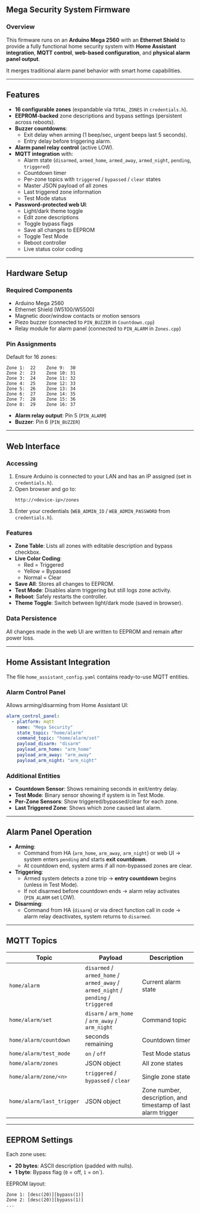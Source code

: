 ## Mega Security System Firmware

### Overview
This firmware runs on an **Arduino Mega 2560** with an **Ethernet Shield** to provide a fully functional home security system with **Home Assistant integration**, **MQTT control**, **web-based configuration**, and **physical alarm panel output**.

It merges traditional alarm panel behavior with smart home capabilities.

---

## Features
- **16 configurable zones** (expandable via `TOTAL_ZONES` in `credentials.h`).
- **EEPROM-backed** zone descriptions and bypass settings (persistent across reboots).
- **Buzzer countdowns**:
  - Exit delay when arming (1 beep/sec, urgent beeps last 5 seconds).
  - Entry delay before triggering alarm.
- **Alarm panel relay control** (active LOW).
- **MQTT integration** with:
  - Alarm state (`disarmed`, `armed_home`, `armed_away`, `armed_night`, `pending`, `triggered`)
  - Countdown timer
  - Per-zone topics with `triggered` / `bypassed` / `clear` states
  - Master JSON payload of all zones
  - Last triggered zone information
  - Test Mode status
- **Password-protected web UI**:
  - Light/dark theme toggle
  - Edit zone descriptions
  - Toggle bypass flags
  - Save all changes to EEPROM
  - Toggle Test Mode
  - Reboot controller
  - Live status color coding

---

## Hardware Setup
### Required Components
- Arduino Mega 2560
- Ethernet Shield (W5100/W5500)
- Magnetic door/window contacts or motion sensors
- Piezo buzzer (connected to `PIN_BUZZER` in `Countdown.cpp`)
- Relay module for alarm panel (connected to `PIN_ALARM` in `Zones.cpp`)

### Pin Assignments
Default for 16 zones:
```
Zone 1:  22    Zone 9:  30
Zone 2:  23    Zone 10: 31
Zone 3:  24    Zone 11: 32
Zone 4:  25    Zone 12: 33
Zone 5:  26    Zone 13: 34
Zone 6:  27    Zone 14: 35
Zone 7:  28    Zone 15: 36
Zone 8:  29    Zone 16: 37
```
- **Alarm relay output**: Pin 5 (`PIN_ALARM`)
- **Buzzer**: Pin 6 (`PIN_BUZZER`)

---

## Web Interface
### Accessing
1. Ensure Arduino is connected to your LAN and has an IP assigned (set in `credentials.h`).
2. Open browser and go to:
   ```
   http://<device-ip>/zones
   ```
3. Enter your credentials (`WEB_ADMIN_ID` / `WEB_ADMIN_PASSWORD` from `credentials.h`).

### Features
- **Zone Table**: Lists all zones with editable description and bypass checkbox.
- **Live Color Coding**:
  - Red = Triggered
  - Yellow = Bypassed
  - Normal = Clear
- **Save All**: Stores all changes to EEPROM.
- **Test Mode**: Disables alarm triggering but still logs zone activity.
- **Reboot**: Safely restarts the controller.
- **Theme Toggle**: Switch between light/dark mode (saved in browser).

### Data Persistence
All changes made in the web UI are written to EEPROM and remain after power loss.

---

## Home Assistant Integration
The file `home_assistant_config.yaml` contains ready-to-use MQTT entities.

### Alarm Control Panel
Allows arming/disarming from Home Assistant UI:
```yaml
alarm_control_panel:
  - platform: mqtt
    name: "Mega Security"
    state_topic: "home/alarm"
    command_topic: "home/alarm/set"
    payload_disarm: "disarm"
    payload_arm_home: "arm_home"
    payload_arm_away: "arm_away"
    payload_arm_night: "arm_night"
```

### Additional Entities
- **Countdown Sensor**: Shows remaining seconds in exit/entry delay.
- **Test Mode**: Binary sensor showing if system is in Test Mode.
- **Per-Zone Sensors**: Show triggered/bypassed/clear for each zone.
- **Last Triggered Zone**: Shows which zone caused last alarm.

---

## Alarm Panel Operation
- **Arming**:
  - Command from HA (`arm_home`, `arm_away`, `arm_night`) or web UI → system enters `pending` and starts **exit countdown**.
  - At countdown end, system arms if all non-bypassed zones are clear.
- **Triggering**:
  - Armed system detects a zone trip → **entry countdown** begins (unless in Test Mode).
  - If not disarmed before countdown ends → alarm relay activates (`PIN_ALARM` set LOW).
- **Disarming**:
  - Command from HA (`disarm`) or via direct function call in code → alarm relay deactivates, system returns to `disarmed`.

---

## MQTT Topics
| Topic | Payload | Description |
|-------|---------|-------------|
| `home/alarm` | `disarmed` / `armed_home` / `armed_away` / `armed_night` / `pending` / `triggered` | Current alarm state |
| `home/alarm/set` | `disarm` / `arm_home` / `arm_away` / `arm_night` | Command topic |
| `home/alarm/countdown` | seconds remaining | Countdown timer |
| `home/alarm/test_mode` | `on` / `off` | Test Mode status |
| `home/alarm/zones` | JSON object | All zone states |
| `home/alarm/zone/<n>` | `triggered` / `bypassed` / `clear` | Single zone state |
| `home/alarm/last_trigger` | JSON object | Zone number, description, and timestamp of last alarm trigger |

---

## EEPROM Settings
Each zone uses:
- **20 bytes**: ASCII description (padded with nulls).
- **1 byte**: Bypass flag (`0` = off, `1` = on`).

EEPROM layout:
```
Zone 1: [desc(20)][bypass(1)]
Zone 2: [desc(20)][bypass(1)]
...
```

